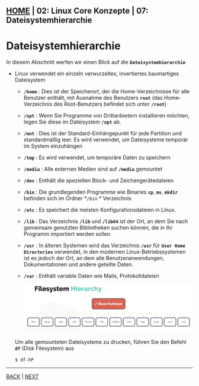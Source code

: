 [HOME](../../README.md) | 02: Linux Core Konzepte | 07: Dateisystemhierarchie
---
# Dateisystemhierarchie

In diesem Abschnitt werfen wir einen Blick auf die **`Dateisystemhierarchie`**
- Linux verwendet ein einzeln verwurzeltes, invertiertes baumartiges Dateisystem
   - **`/home`** : Dies ist der Speicherort, der die Home-Verzeichnisse für alle Benutzer enthält, mit Ausnahme des Benutzers **`root`** (das Home-Verzeichnis des Root-Benutzers befindet sich unter **`/root`**)
   - **`/opt`** : Wenn Sie Programme von Drittanbietern installieren möchten, legen Sie diese im Dateisystem **`/opt`** ab.
   - **`/mnt`** : Dies ist der Standard-Einhängepunkt für jede Partition und standardmäßig leer. Es wird verwendet, um Dateisysteme temporär im System einzuhängen
   - **`/tmp`** : Es wird verwendet, um temporäre Daten zu speichern
   - **`/media`** : Alle externen Medien sind auf **`/media`** gemountet
   - **`/dev`** : Enthält die speziellen Block- und Zeichengerätedateien
   - **`/bin`** : Die grundlegenden Programme wie Binaries **`cp`**, **`mv`**, **`mkdir`** befinden sich im Ordner **`/bin`* * Verzeichnis
   - **`/etc`** : Es speichert die meisten Konfigurationsdateien in Linux.
   - **`/lib`** : Das Verzeichnis **`/lib`** und **`/lib64`** ist der Ort, an dem Sie nach gemeinsam genutzten Bibliotheken suchen können, die in Ihr Programm importiert werden sollen
   - **`/usr`** : In älteren Systemen wird das Verzeichnis **`/usr`** für **`User Home Directories`** verwendet, in den modernen Linux-Betriebssystemen ist es jedoch der Ort, an dem alle Benutzeranwendungen, Dokumentationen und andere geteilte Daten.
   - **`/var`** : Enthält variable Daten wie Mails, Protokolldateien

       ![Dateisystem](../../images/filesystem.PNG)

  Um alle gemounteten Dateisysteme zu drucken, führen Sie den Befehl **`df`** (Disk Filesystem) aus
  ```
  $ df-hP
  ```
---
[BACK](./06-Filetypen.md) | [NEXT](../03-Packet-Management/01-Packet-Management-Distribution.md)
